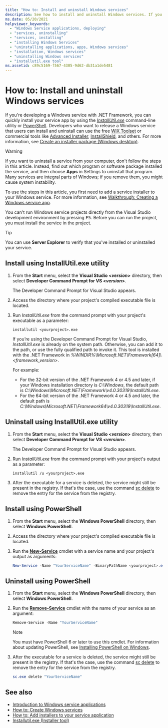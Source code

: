 ```yaml
---
title: "How to: Install and uninstall Windows services"
description: See how to install and uninstall Windows services. If you're developing a Windows service with .NET, you can use InstallUtil.exe or PowerShell.
ms.date: 05/20/2021
helpviewer_keywords:
  - "Windows Service applications, deploying"
  - "services, uninstalling"
  - "services, installing"
  - "installing Windows Services"
  - "uninstalling applications, apps, Windows services"
  - "installation, Windows services"
  - "uninstalling Windows services"
  - "installutil.exe tool"
ms.assetid: c89c5169-f567-4305-9d62-db31a1de5481
---
```

# How to: Install and uninstall Windows services

If you're developing a Windows service with .NET Framework, you can quickly install your service app by using the [*InstallUtil.exe*](../tools/installutil-exe-installer-tool.md) command-line utility or [PowerShell](/powershell/scripting/overview). Developers who want to release a Windows service that users can install and uninstall can use the free [WiX Toolset](https://wixtoolset.org/) or commercial tools like [Advanced Installer](https://www.advancedinstaller.com/), [InstallShield](https://www.revenera.com/install/products/installshield.html), and others. For more information, see [Create an installer package (Windows desktop)](/visualstudio/deployment/deploying-applications-services-and-components#create-an-installer-package-windows-desktop).

> [!WARNING]
> If you want to uninstall a service from your computer, don't follow the steps in this article. Instead, find out which program or software package installed the service, and then choose **Apps** in Settings to uninstall that program. Many services are integral parts of Windows; if you remove them, you might cause system instability.

To use the steps in this article, you first need to add a service installer to your Windows service. For more information, see [Walkthrough: Creating a Windows service app](walkthrough-creating-a-windows-service-application-in-the-component-designer.md).

You can't run Windows service projects directly from the Visual Studio development environment by pressing <kbd>F5</kbd>. Before you can run the project, you must install the service in the project.

> [!TIP]
> You can use **Server Explorer** to verify that you've installed or uninstalled your service.

## Install using InstallUtil.exe utility

1. From the **Start** menu, select the **Visual Studio \<*version*>** directory, then select **Developer Command Prompt for VS \<*version*>**.

   The Developer Command Prompt for Visual Studio appears.

2. Access the directory where your project's compiled executable file is located.

3. Run *InstallUtil.exe* from the command prompt with your project's executable as a parameter:

   ```console
   installutil <yourproject>.exe
   ```

   If you’re using the Developer Command Prompt for Visual Studio, *InstallUtil.exe* is already on the system path. Otherwise, you can add it to the path, or use the fully qualified path to invoke it. This tool is installed with the .NET Framework in *%WINDIR%\Microsoft.NET\Framework[64]\\<framework_version\>*.

   For example:

   - For the 32-bit version of the .NET Framework 4 or 4.5 and later, if your Windows installation directory is *C:\Windows*, the default path is *C:\Windows\Microsoft.NET\Framework\v4.0.30319\InstallUtil.exe*.
   - For the 64-bit version of the .NET Framework 4 or 4.5 and later, the default path is *C:\Windows\Microsoft.NET\Framework64\v4.0.30319\InstallUtil.exe*.

## Uninstall using InstallUtil.exe utility

1. From the **Start** menu, select the **Visual Studio \<*version*>** directory, then select **Developer Command Prompt for VS \<*version*>**.

   The Developer Command Prompt for Visual Studio appears.

2. Run *InstallUtil.exe* from the command prompt with your project's output as a parameter:

   ```console
   installutil /u <yourproject>.exe
   ```

3. After the executable for a service is deleted, the service might still be present in the registry. If that's the case, use the command [sc delete](/windows-server/administration/windows-commands/sc-delete) to remove the entry for the service from the registry.

## Install using PowerShell

1. From the **Start** menu, select the **Windows PowerShell** directory, then select **Windows PowerShell**.

2. Access the directory where your project's compiled executable file is located.

3. Run the [**New-Service**](/powershell/module/microsoft.powershell.management/new-service) cmdlet with a service name and your project's output as arguments:

   ```powershell
   New-Service -Name "YourServiceName" -BinaryPathName <yourproject>.exe
   ```

## Uninstall using PowerShell

1. From the **Start** menu, select the **Windows PowerShell** directory, then select **Windows PowerShell**.

2. Run the [**Remove-Service**](/powershell/module/microsoft.powershell.management/remove-service) cmdlet with the name of your service as an argument:

   ```powershell
   Remove-Service -Name "YourServiceName"
   ```

   > [!NOTE]
   > You must have PowerShell 6 or later to use this cmdlet. For information about updating PowerShell, see [Installing PowerShell on Windows](/powershell/scripting/install/installing-powershell-core-on-windows).

3. After the executable for a service is deleted, the service might still be present in the registry. If that's the case, use the command [sc delete](/windows-server/administration/windows-commands/sc-delete) to remove the entry for the service from the registry.

   ```powershell
   sc.exe delete "YourServiceName"
   ```

## See also

- [Introduction to Windows service applications](introduction-to-windows-service-applications.md)
- [How to: Create Windows services](how-to-create-windows-services.md)
- [How to: Add installers to your service application](how-to-add-installers-to-your-service-application.md)
- [Installutil.exe (Installer tool)](../tools/installutil-exe-installer-tool.md)
